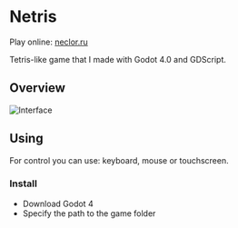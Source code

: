 # Netris
Play online: [neclor.ru](https://neclor.ru/)

Tetris-like game that I made with Godot 4.0 and GDScript.

## Overview
![Interface](Docs/Netris.png)

## Using
For control you can use: keyboard, mouse or touchscreen.

### Install
- Download Godot 4
- Specify the path to the game folder
